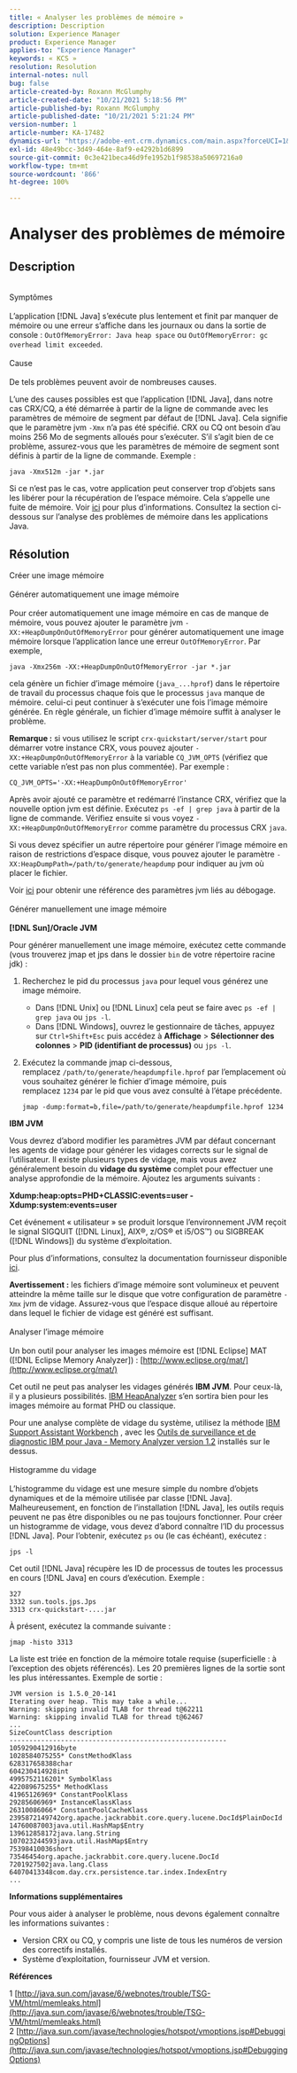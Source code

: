 ```yaml
---
title: « Analyser les problèmes de mémoire »
description: Description
solution: Experience Manager
product: Experience Manager
applies-to: "Experience Manager"
keywords: « KCS »
resolution: Resolution
internal-notes: null
bug: false
article-created-by: Roxann McGlumphy
article-created-date: "10/21/2021 5:18:56 PM"
article-published-by: Roxann McGlumphy
article-published-date: "10/21/2021 5:21:24 PM"
version-number: 1
article-number: KA-17482
dynamics-url: "https://adobe-ent.crm.dynamics.com/main.aspx?forceUCI=1&pagetype=entityrecord&etn=knowledgearticle&id=ef6bccf5-9232-ec11-b6e5-000d3a5ba97a"
exl-id: 48e49bcc-3d49-464e-8af9-e4292b1d6899
source-git-commit: 0c3e421beca46d9fe1952b1f98538a50697216a0
workflow-type: tm+mt
source-wordcount: '866'
ht-degree: 100%

---
```


# Analyser des problèmes de mémoire

## Description

<br>Symptômes<br><br>
L’application [!DNL Java] s’exécute plus lentement et finit par manquer de mémoire ou une erreur s’affiche dans les journaux ou dans la sortie de console : `OutOfMemoryError: Java heap space` ou `OutOfMemoryError: gc overhead limit exceeded`.
<br><br>Cause<br><br>
De tels problèmes peuvent avoir de nombreuses causes.

L’une des causes possibles est que l’application [!DNL Java], dans notre cas CRX/CQ, a été démarrée à partir de la ligne de commande avec les paramètres de mémoire de segment par défaut de [!DNL Java]. Cela signifie que le paramètre jvm `-Xmx` n’a pas été spécifié. CRX ou CQ ont besoin d’au moins 256 Mo de segments alloués pour s’exécuter. S’il s’agit bien de ce problème, assurez-vous que les paramètres de mémoire de segment sont définis à partir de la ligne de commande. Exemple :


```
java -Xmx512m -jar *.jar
```


Si ce n’est pas le cas, votre application peut conserver trop d’objets sans les libérer pour la récupération de l’espace mémoire. Cela s’appelle une fuite de mémoire. Voir [ici](http://java.sun.com/javase/6/webnotes/trouble/TSG-VM/html/memleaks.html) pour plus d’informations. Consultez la section ci-dessous sur l’analyse des problèmes de mémoire dans les applications Java.


## Résolution

Créer une image mémoire<br><br>Générer automatiquement une image mémoire<br><br>
Pour créer automatiquement une image mémoire en cas de manque de mémoire, vous pouvez ajouter le paramètre jvm `-XX:+HeapDumpOnOutOfMemoryError` pour générer automatiquement une image mémoire lorsque l’application lance une erreur `OutOfMemoryError`. Par exemple,


```
java -Xmx256m -XX:+HeapDumpOnOutOfMemoryError -jar *.jar
```


cela génère un fichier d’image mémoire (`java_...hprof`) dans le répertoire de travail du processus chaque fois que le processus `java` manque de mémoire. celui-ci peut continuer à s’exécuter une fois l’image mémoire générée. En règle générale, un fichier d’image mémoire suffit à analyser le problème.

<b>Remarque :</b> si vous utilisez le script `crx-quickstart/server/start` pour démarrer votre instance CRX, vous pouvez ajouter `-XX:+HeapDumpOnOutOfMemoryError` à la variable `CQ_JVM_OPTS` (vérifiez que cette variable n’est pas non plus commentée). Par exemple :


```
CQ_JVM_OPTS='-XX:+HeapDumpOnOutOfMemoryError'
```


Après avoir ajouté ce paramètre et redémarré l’instance CRX, vérifiez que la nouvelle option jvm est définie. Exécutez `ps -ef | grep java` à partir de la ligne de commande. Vérifiez ensuite si vous voyez `-XX:+HeapDumpOnOutOfMemoryError` comme paramètre du processus CRX `java`.

Si vous devez spécifier un autre répertoire pour générer l’image mémoire en raison de restrictions d’espace disque, vous pouvez ajouter le paramètre `-XX:HeapDumpPath=/path/to/generate/heapdump` pour indiquer au jvm où placer le fichier.

Voir [ici](http://java.sun.com/javase/technologies/hotspot/vmoptions.jsp#DebuggingOptions) pour obtenir une référence des paramètres jvm liés au débogage.
<br><br>Générer manuellement une image mémoire<br><br>
<b>[!DNL Sun]/Oracle JVM</b>

Pour générer manuellement une image mémoire, exécutez cette commande (vous trouverez jmap et jps dans le dossier `bin` de votre répertoire racine jdk) :

1. Recherchez le pid du processus `java` pour lequel vous générez une image mémoire.
   - Dans [!DNL Unix] ou [!DNL Linux] cela peut se faire avec `ps -ef | grep java` ou `jps -l`.
   - Dans [!DNL Windows], ouvrez le gestionnaire de tâches, appuyez sur `Ctrl+Shift+Esc` puis accédez à <b>Affichage</b> > <b>Sélectionner des colonnes</b> > <b>PID (identifiant de processus)</b> ou `jps -l`.
2. Exécutez la commande jmap ci-dessous, remplacez `/path/to/generate/heapdumpfile.hprof` par l’emplacement où vous souhaitez générer le fichier d’image mémoire, puis remplacez `1234` par le pid que vous avez consulté à l’étape précédente.

   ```
   jmap -dump:format=b,file=/path/to/generate/heapdumpfile.hprof 1234
   ```


<b>IBM JVM</b>

Vous devrez d’abord modifier les paramètres JVM par défaut concernant les agents de vidage pour générer les vidages corrects sur le signal de l’utilisateur. Il existe plusieurs types de vidage, mais vous avez généralement besoin du <b>vidage du système</b> complet pour effectuer une analyse approfondie de la mémoire. Ajoutez les arguments suivants :

<b>Xdump:heap:opts=PHD+CLASSIC:events=user -Xdump:system:events=user</b>

Cet événement « utilisateur » se produit lorsque l’environnement JVM reçoit le signal SIGQUIT ([!DNL Linux], AIX®, z/OS® et i5/OS™) ou SIGBREAK ([!DNL Windows]) du système d’exploitation.

Pour plus d’informations, consultez la documentation fournisseur disponible [ici](http://pic.dhe.ibm.com/infocenter/java7sdk/v7r0/index.jsp?topic=%2Fcom.ibm.java.aix.70.doc%2Fdiag%2Fpreface%2Fchanges_70%2Foverview_gc.html).

<b>Avertissement :</b> les fichiers d’image mémoire sont volumineux et peuvent atteindre la même taille sur le disque que votre configuration de paramètre `-Xmx` jvm de vidage. Assurez-vous que l’espace disque alloué au répertoire dans lequel le fichier de vidage est généré est suffisant.
<br><br>Analyser l’image mémoire<br><br>
Un bon outil pour analyser les images mémoire est [!DNL Eclipse] MAT ([!DNL Eclipse Memory Analyzer]) : [http://www.eclipse.org/mat/](http://www.eclipse.org/mat/)

Cet outil ne peut pas analyser les vidages générés <b>IBM JVM</b>. Pour ceux-là, il y a plusieurs possibilités. [IBM HeapAnalyzer](https://www.ibm.com/developerworks/community/groups/service/html/communityview?communityUuid=4544bafe-c7a2-455f-9d43-eb866ea60091) s’en sortira bien pour les images mémoire au format PHD ou classique.

Pour une analyse complète de vidage du système, utilisez la méthode [IBM Support Assistant Workbench](http://www-01.ibm.com/software/support/isa/) , avec les [Outils de surveillance et de diagnostic IBM pour Java - Memory Analyzer version 1.2](http://www.ibm.com/developerworks/java/jdk/tools/memoryanalyzer/) installés sur le dessus.
<br><br>Histogramme du vidage<br><br>
L’histogramme du vidage est une mesure simple du nombre d’objets dynamiques et de la mémoire utilisée par classe [!DNL Java]. Malheureusement, en fonction de l’installation [!DNL Java], les outils requis peuvent ne pas être disponibles ou ne pas toujours fonctionner. Pour créer un histogramme de vidage, vous devez d’abord connaître l’ID du processus [!DNL Java]. Pour l’obtenir, exécutez `ps` ou (le cas échéant), exécutez :


```
jps -l
```


Cet outil [!DNL Java] récupère les ID de processus de toutes les processus en cours [!DNL Java] en cours d’exécution. Exemple :


```
327 
3332 sun.tools.jps.Jps
3313 crx-quickstart-....jar
```


À présent, exécutez la commande suivante :


```
jmap -histo 3313
```


La liste est triée en fonction de la mémoire totale requise (superficielle : à l’exception des objets référencés). Les 20 premières lignes de la sortie sont les plus intéressantes. Exemple de sortie :


```
JVM version is 1.5.0_20-141
Iterating over heap. This may take a while...
Warning: skipping invalid TLAB for thread t@62211
Warning: skipping invalid TLAB for thread t@62467
...
SizeCountClass description
-------------------------------------------------------
1059290412916byte
1028584075255* ConstMethodKlass
628317658388char
604230414928int
4995752116201* SymbolKlass
422089675255* MethodKlass
41965126969* ConstantPoolKlass
29285606969* InstanceKlassKlass
26310086066* ConstantPoolCacheKlass
2395872149742org.apache.jackrabbit.core.query.lucene.DocId$PlainDocId
14760087003java.util.HashMap$Entry
139612858172java.lang.String
107023244593java.util.HashMap$Entry
75398410036short
73546454org.apache.jackrabbit.core.query.lucene.DocId
7201927502java.lang.Class
64070413348com.day.crx.persistence.tar.index.IndexEntry
...
```


<b>Informations supplémentaires</b>

Pour vous aider à analyser le problème, nous devons également connaître les informations suivantes :

- Version CRX ou CQ, y compris une liste de tous les numéros de version des correctifs installés.
- Système d’exploitation, fournisseur JVM et version.


<b>Références</b>

1 [http://java.sun.com/javase/6/webnotes/trouble/TSG-VM/html/memleaks.html](http://java.sun.com/javase/6/webnotes/trouble/TSG-VM/html/memleaks.html)
2 [http://java.sun.com/javase/technologies/hotspot/vmoptions.jsp#DebuggingOptions](http://java.sun.com/javase/technologies/hotspot/vmoptions.jsp#DebuggingOptions)
